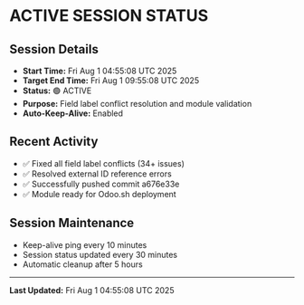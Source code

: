 # ACTIVE SESSION STATUS

## Session Details
- **Start Time:** Fri Aug  1 04:55:08 UTC 2025
- **Target End Time:** Fri Aug  1 09:55:08 UTC 2025
- **Status:** 🟢 ACTIVE
- **Purpose:** Field label conflict resolution and module validation
- **Auto-Keep-Alive:** Enabled

## Recent Activity
- ✅ Fixed all field label conflicts (34+ issues)
- ✅ Resolved external ID reference errors
- ✅ Successfully pushed commit a676e33e
- ✅ Module ready for Odoo.sh deployment

## Session Maintenance
- Keep-alive ping every 10 minutes
- Session status updated every 30 minutes
- Automatic cleanup after 5 hours

---
**Last Updated:** Fri Aug  1 04:55:08 UTC 2025
